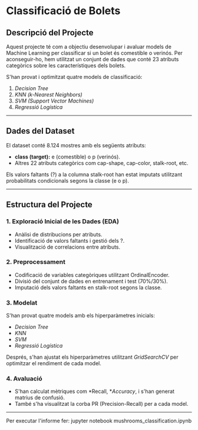 # Classificació de Bolets

## Descripció del Projecte
Aquest projecte té com a objectiu desenvolupar i avaluar models de Machine Learning per classificar si un bolet és comestible o verinós. Per aconseguir-ho, hem utilitzat un conjunt de dades que conté 23 atributs categòrics sobre les característiques dels bolets.

S'han provat i optimitzat quatre models de classificació:
1. *Decision Tree*
2. *KNN (k-Nearest Neighbors)*
3. *SVM (Support Vector Machines)*
4. *Regressió Logística*

---

## Dades del Dataset
El dataset conté 8.124 mostres amb els següents atributs:
- **class (target):** e (comestible) o p (verinós).
- Altres 22 atributs categòrics com cap-shape, cap-color, stalk-root, etc.

Els valors faltants (?) a la columna stalk-root han estat imputats utilitzant probabilitats condicionals segons la classe (e o p).

---

## Estructura del Projecte

### 1. Exploració Inicial de les Dades (EDA)
- Anàlisi de distribucions per atributs.
- Identificació de valors faltants i gestió dels ?.
- Visualització de correlacions entre atributs.

### 2. Preprocessament
- Codificació de variables categòriques utilitzant OrdinalEncoder.
- Divisió del conjunt de dades en entrenament i test (70%/30%).
- Imputació dels valors faltants en stalk-root segons la classe.

### 3. Modelat
S'han provat quatre models amb els hiperparàmetres inicials:
- *Decision Tree*
- *KNN*
- *SVM*
- *Regressió Logística*

Després, s'han ajustat els hiperparàmetres utilitzant *GridSearchCV* per optimitzar el rendiment de cada model.

### 4. Avaluació
- S'han calculat mètriques com *Recall, **Accuracy*, i s'han generat matrius de confusió.
- També s'ha visualitzat la corba PR (Precision-Recall) per a cada model.

---

Per executar l'informe fer: jupyter notebook mushrooms_classification.ipynb